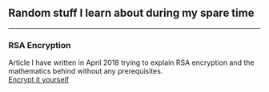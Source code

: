 ## Random stuff I learn about during my spare time

---

### RSA Encryption

Article I have written in April 2018 trying to explain RSA encryption and the mathematics behind without any prerequisites.  
[Encrypt it yourself](/pdf/Encrypt-It-Yourself.pdf)
